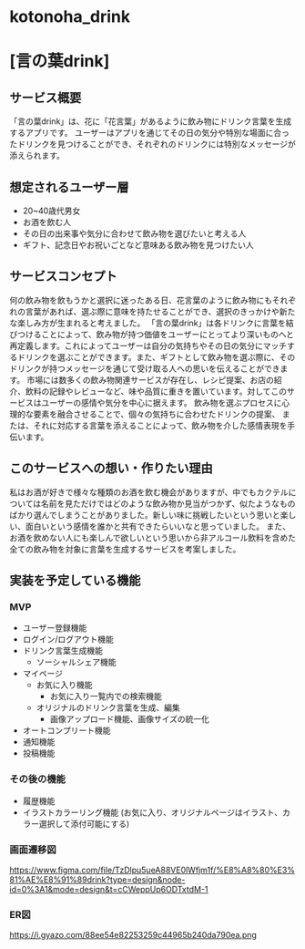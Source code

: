 # kotonoha_drink

# [言の葉drink]

## サービス概要
「言の葉drink」は、花に「花言葉」があるように飲み物にドリンク言葉を生成するアプリです。
ユーザーはアプリを通じてその日の気分や特別な場面に合ったドリンクを見つけることができ、それぞれのドリンクには特別なメッセージが添えられます。

## 想定されるユーザー層
* 20~40歳代男女
* お酒を飲む人
* その日の出来事や気分に合わせて飲み物を選びたいと考える人
* ギフト、記念日やお祝いごとなど意味ある飲み物を見つけたい人

## サービスコンセプト
何の飲み物を飲もうかと選択に迷ったある日、花言葉のように飲み物にもそれぞれの言葉があれば、選ぶ際に意味を持たせることができ、選択のきっかけや新たな楽しみ方が生まれると考えました。
「言の葉drink」は各ドリンクに言葉を結びつけることによって、飲み物が持つ価値をユーザーにとってより深いものへと再定義します。これによってユーザーは自分の気持ちやその日の気分にマッチするドリンクを選ぶことができます。また、ギフトとして飲み物を選ぶ際に、そのドリンクが持つメッセージを通じて受け取る人への思いを伝えることができます。
市場には数多くの飲み物関連サービスが存在し、レシピ提案、お店の紹介、飲料の記録やレビューなど、味や品質に重きを置いています。対してこのサービスはユーザーの感情や気分を中心に据えます。
飲み物を選ぶプロセスに心理的な要素を融合させることで、個々の気持ちに合わせたドリンクの提案、
または、それに対応する言葉を添えることによって、飲み物を介した感情表現を手伝います。

## このサービスへの想い・作りたい理由
私はお酒が好きで様々な種類のお酒を飲む機会がありますが、中でもカクテルについては名前を見ただけではどのような飲み物か見当がつかず、似たようなものばかり選んでしまうことがありました。新しい味に挑戦したいという思いと楽しい、面白いという感情を誰かと共有できたらいいなと思っていました。
また、お酒を飲めない人にも楽しんで欲しいという思いから非アルコール飲料を含めた全ての飲み物を対象に言葉を生成するサービスを考案しました。

## 実装を予定している機能
### MVP
* ユーザー登録機能
* ログイン/ログアウト機能
* ドリンク言葉生成機能
  * ソーシャルシェア機能
* マイページ
  * お気に入り機能
    * お気に入り一覧内での検索機能
  * オリジナルのドリンク言葉を生成、編集
    * 画像アップロード機能、画像サイズの統一化
* オートコンプリート機能
* 通知機能
* 投稿機能

### その後の機能
* 履歴機能
* イラストカラーリング機能
  (お気に入り、オリジナルページはイラスト、カラー選択して添付可能にする)

### 画面遷移図
https://www.figma.com/file/TzDlpu5ueA88VE0lWfjm1f/%E8%A8%80%E3%81%AE%E8%91%89drink?type=design&node-id=0%3A1&mode=design&t=cCWeppUp6ODTxtdM-1

### ER図
https://i.gyazo.com/88ee54e82253259c44965b240da790ea.png